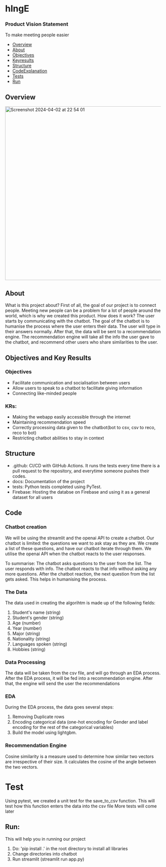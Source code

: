 # hIngE
### Product Vision Statement
  To make meeting people easier 
  
  - [Overview](#Overview)
  - [About](#About)
  - [Objectives](#Objectives)
  - [Keyresults](#KRs)
  - [Structure](#Structure)
  - [CodeExplanation](#Code)
  - [Tests](#Tests)
  - [Run](#Run)



## Overview
<img width="560" alt="Screenshot 2024-04-02 at 22 54 01" src="https://github.com/Chatbots-RecAgents/chatbots/assets/145041682/31ac7923-97e2-4279-8e1d-cae491c14454">



## About
What is this project about?
  First of all, the goal of our project is to connect people. Meeting new people can be a problem for a lot of people around the world, which is why we created this product. How does it work? The user starts by communicating with the chatbot. The goal of the chatbot is to humanise the process where the user enters their data. The user will type in their answers normally. After that, the data will be sent to a recommendation engine. The recommendation engine will take all the info the user gave to the chatbot, and recommend other users who share similarities to the user.


## Objectives and Key Results
### Objectives
   * Facilitate communication and socialisation between users
   * Allow users to speak to a chatbot to facilitate giving information
   * Connecting like-minded people
### KRs:
   * Making the webapp easily accessible through the internet
   * Maintaining recommendation speed
   * Correctly processing data given to the chatbot(bot to csv, csv to reco, reco to bot)
   * Restricting chatbot abilities to stay in context


## Structure
* .github: CI/CD with GitHub Actions. It runs the tests every time there is a pull request to the repository, and everytime someone pushes their codes.
* docs: Documentation of the project
* tests: Python tests completed using PyTest. 
* Firebase: Hosting the databse on Firebase and using it as a general dataset for all users


## Code
### Chatbot creation
  We will be using the streamlit and the openai API to create a chatbot. Our chatbot is limited: the questions we want to ask stay as they are. We create a list of these questions, and have our chatbot iterate through them. We utilise the openai API when the chatbot reacts to the user responses.

  To summarise: The chatbot asks questions to the user from the list. The user responds with info. The chatbot reacts to that info without asking any more questions. After the chatbot reaction, the next question from the list gets asked. This helps in humanising the process.  

### The Data 
  The data used in creating the algorihtm is made up of the following fields:
  1. Student's name (string)
  2. Student's gender (string)
  3. Age (number)
  4. Year (number)
  5. Major (string)
  6. Nationality (string)
  7. Languages spoken (string)
  8. Hobbies (string)

### Data Processing
  The data will be taken from the csv file, and will go through an EDA process. After the EDA process, it will be fed into a recommendation engine. After that, the engine will send the user the recommendations

### EDA
  During the EDA process, the data goes several steps:
  1. Removing Duplicate rows
  2. Encoding categorical data (one-hot encoding for Gender and label encoding for the rest of the categorical variables)
  3. Build the model using lightgbm. 
  
### Recommendation Engine
  Cosine similarity is a measure used to determine how similar two vectors are irrespective of their size. It calculates the cosine of the angle between the two vectors.

# Test
  Using pytest, we created a unit test for the save_to_csv function. This will test how this function enters the data into the csv file
  More tests will come later

## Run:
This will help you in running our project
1. Do: 'pip install .' in the root directory to install all libraries
2. Change directories into chatbot
3. Run streamlit (streamlit run app.py)
